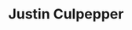 ---
title: Justin Culpepper
position: Historian
quote: >
    "I'm a sophomore Bioengineer major with a Coen minor. I'm from Sunnyvale, Ca, and I enjoy swimming, hiking, eating good food. I can't wait to see how EWB grows over this upcoming year and I'm excited to be a part of EWB."
year: 2019
image: /img/officers/2019/justin.jpeg
order: 5

draft: false
---